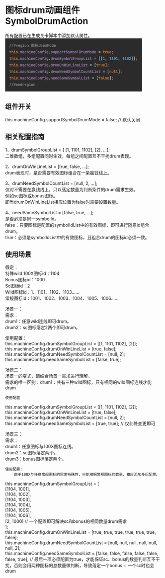 # 图标drum动画组件 SymbolDrumAction

所有配置已在生成关卡脚本中添加默认属性。  
![image1](/assets/1758727509650_5d3bd56b.png)

## 组件开关

this.machineConfig.supportSymbolDrumMode \= false; // 默认关闭

## 相关配置指南

1、drumSymbolGroupList \= \[ \[1, 1101, 1102\], \[2\], …\];  
      二维数组，多组配置同时生效，每组之间配置互不干扰drum表现。

2、drumOnWinLineList \= \[true, false, …\];  
      drum表现时，是否需要有效图标组合在一条赢钱线上。

3、drumNeedSymbolCountList \= \[null, 2, …\];  
      仅对不需要在赢钱线上，只以落定数量为判断条件的drum需求生效。  
      例如sc图标或bonus图标。  
      即当drumOnWinLineList相应位置为false时需要设置数量。

4、needSameSymbolList \= \[false, true, …\];  
      是否必须是同一symbolId。  
      false：只要图标是配置的symbolIdList中的有效图标，即可进行随意id组合drum。  
      true：必须是symbolIdList中的有效图标，且组合drum的图标id必须一致。

## 使用场景

假定：  
特殊wild 100X图标id：1104  
Bonus图标id：1000  
Sc图标id：2  
Wild图标id：1、1101、1102、1103……  
常规图标id：1001、1002、1003、1004、1005、1006……

场景一：  
	需求：  
drum1：任意wild连线即可drum。  
drum2：sc图标落定2两个即可drum。

使用配置：  
this.machineConfig.drumSymbolGroupList \= \[\[1, 1101, 1102\], \[2\]\];  
this.machineConfig.drumOnWinLineList \= \[true, false\];  
this.machineConfig.drumNeedSymbolCountList \= \[null, 2\];  
this.machineConfig.needSameSymbolList \= \[false, true\];

场景二：  
	场景一的变式，请结合场景一需求进行理解。  
		需求的唯一区别：drum1：共有三种wild图标，只有相同的wild图标连线才能drum  
	  
	使用配置  
this.machineConfig.drumSymbolGroupList \= \[\[1, 1101, 1102\], \[2\]\];  
this.machineConfig.drumOnWinLineList \= \[true, false\];  
this.machineConfig.drumNeedSymbolCountList \= \[null, 2\];  
this.machineConfig.needSameSymbolList \= \[true, true\]; // 仅此处变更即可

场景三：  
	需求：  
		drum1：任意图标与100X图标连线。  
		drum2：sc图标落定两个。  
		drum3：bonus图标落定两个。  
	  
	使用配置：  
		由于100X与任意常规图标的需求特殊性，只能根据常规图标的数量，相应添加多组配置。  
this.machineConfig.drumSymbolGroupList \= \[  
\[1104, 1001\],  
\[1104, 1002\],  
\[1104, 1003\],  
\[1104, 1004\],  
\[1104, 1005\],  
\[1104, 1006\],  
\[2, 1000\] // 一个配置即可解决sc和bonus的相同数量drum需求  
\];  
this.machineConfig.drumOnWinLineList \= \[true, true, true, true, true, true, false\];  
this.machineConfig.drumNeedSymbolCountList \= \[null, null, null, null, null, null, 2\];  
this.machineConfig.needSameSymbolList \= \[false, false, false, false, false, false, true\]; // 最后一项必须配置为true，才能保证sc、bonus的数量判断互不干扰，否则会用两种图标的总数量做判断，导致落定一个bonus \+ 一个sc时也会drum

